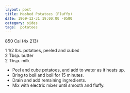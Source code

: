 ```yaml
---
layout: post
title: Mashed Potatoes (Fluffy)
date: 1969-12-31 19:00:00 -0500
category: sides
tags:  potatoes
---
```

850 Cal (4x 213)

1 1/2 lbs. potatoes, peeled and cubed  
2 Tbsp. butter  
2 Tbsp. milk  

* Peel and cube potatoes, and add to water as it heats up.
* Bring to boil and boil for 15 minutes.
* Drain and add remaining ingredients.
* Mix with electric mixer until smooth and fluffy.
